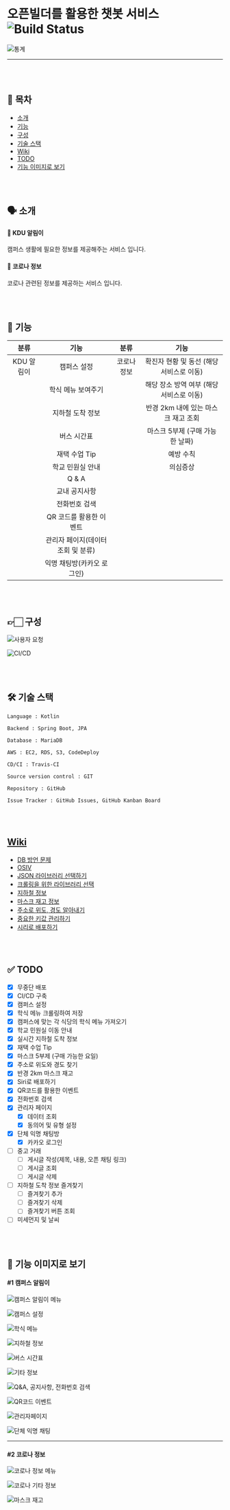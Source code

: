 # 오픈빌더를 활용한 챗봇 서비스 ![Build Status](https://travis-ci.org/hyojaekim/chatbot.svg?branch=master)

![통계](img/통계.png)

---

<br/><br/>

## 📜 목차
* [소개](https://github.com/hyojaekim/chatbot#-%EC%86%8C%EA%B0%9C)
* [기능](https://github.com/hyojaekim/chatbot#-%EA%B8%B0%EB%8A%A5)
* [구성](https://github.com/hyojaekim/chatbot#-%EA%B5%AC%EC%84%B1)
* [기술 스택](https://github.com/hyojaekim/chatbot#-%EA%B8%B0%EC%88%A0-%EC%8A%A4%ED%83%9D)
* [Wiki](https://github.com/hyojaekim/chatbot#wiki)
* [TODO](https://github.com/hyojaekim/chatbot#-todo)
* [기능 이미지로 보기](https://github.com/hyojaekim/chatbot#-%EA%B8%B0%EB%8A%A5-%EC%9D%B4%EB%AF%B8%EC%A7%80%EB%A1%9C-%EB%B3%B4%EA%B8%B0)

<br/><br/>

## 🗣 소개

#### 🏫 KDU 알림이

캠퍼스 생활에 필요한 정보를 제공해주는 서비스 입니다.

#### 🦠 코로나 정보

코로나 관련된 정보를 제공하는 서비스 입니다.

<br/><br/>

## 🧩 기능

| 분류 | 기능 | 분류 | 기능 |
| :---: | :---: | :---: | :---: |
| KDU 알림이 | 캠퍼스 설정 | 코로나 정보 | 확진자 현황 및 동선 (해당 서비스로 이동) |
| | 학식 메뉴 보여주기 | | 해당 장소 방역 여부 (해당 서비스로 이동) |
| | 지하철 도착 정보 | | 반경 2km 내에 있는 마스크 재고 조회 |
| | 버스 시간표 | | 마스크 5부제 (구매 가능한 날짜) |
| | 재택 수업 Tip | | 예방 수칙 |
| | 학교 민원실 안내 | | 의심증상 |
| | Q & A | | |
| | 교내 공지사항 | | |
| | 전화번호 검색 | | |
| | QR 코드를 활용한 이벤트 | | |
| | 관리자 페이지(데이터 조회 및 분류) | | |
| | 익명 채팅방(카카오 로그인) | | |

<br/><br/>

## 👉🏻 구성

![사용자 요청](img/flow.png)

![CI/CD](img/flow2.png)

<br/><br/>

## 🛠 기술 스택

```
Language : Kotlin

Backend : Spring Boot, JPA

Database : MariaDB

AWS : EC2, RDS, S3, CodeDeploy

CD/CI : Travis-CI
 
Source version control : GIT

Repository : GitHub

Issue Tracker : GitHub Issues, GitHub Kanban Board
```

<br/><br/>

## [Wiki](https://github.com/hyojaekim/chatbot/wiki)

- [DB 방언 문제](https://github.com/hyojaekim/chatbot/wiki/DB-%EB%B0%A9%EC%96%B8-%EB%AC%B8%EC%A0%9C-(MySQL5InnoDBDialect-Deprecated))
- [OSIV](https://github.com/hyojaekim/chatbot/wiki/OSIV-(Open-Session-In-View)-%EB%AC%B8%EC%A0%9C%EC%A0%90)
- [JSON 라이브러리 선택하기](https://github.com/hyojaekim/chatbot/wiki/JSON-%EB%9D%BC%EC%9D%B4%EB%B8%8C%EB%9F%AC%EB%A6%AC-%EC%84%A0%ED%83%9D-%EA%B8%B0%EC%A4%80)
- [크롤링을 위한 라이브러리 선택](https://github.com/hyojaekim/chatbot/wiki/%ED%81%AC%EB%A1%A4%EB%A7%81%EC%9D%84-%EC%9C%84%ED%95%9C-%EB%9D%BC%EC%9D%B4%EB%B8%8C%EB%9F%AC%EB%A6%AC-%EC%84%A0%EC%A0%95-(Jsoup))
- [지하철 정보](https://github.com/hyojaekim/chatbot/wiki/%EC%8B%A4%EC%8B%9C%EA%B0%84-%EC%A7%80%ED%95%98%EC%B2%A0-%EC%A0%95%EB%B3%B4)
- [마스크 재고 정보](https://github.com/hyojaekim/chatbot/wiki/%EB%A7%88%EC%8A%A4%ED%81%AC-%EC%9E%AC%EA%B3%A0-%EC%A0%95%EB%B3%B4-%EC%98%88%EC%8B%9C)
- [주소로 위도, 경도 알아내기](https://github.com/hyojaekim/chatbot/wiki/%EC%A3%BC%EC%86%8C-%EC%9C%84%EB%8F%84,-%EA%B2%BD%EB%8F%84-%EC%95%8C%EC%95%84%EB%82%B4%EA%B8%B0)
- [중요한 키값 관리하기](https://hyojaedev.tistory.com/13)
- [시리로 배포하기](https://hyojaedev.tistory.com/15)

<br/><br/>

## ✅ TODO

- [x] 무중단 배포
- [x] CI/CD 구축
- [x] 캠퍼스 설정
- [x] 학식 메뉴 크롤링하여 저장
- [x] 캠퍼스에 맞는 각 식당의 학식 메뉴 가져오기
- [x] 학교 민원실 이동 안내
- [x] 실시간 지하철 도착 정보
- [x] 재택 수업 Tip
- [x] 마스크 5부제 (구매 가능한 요일)
- [x] 주소로 위도와 경도 찾기
- [x] 반경 2km 마스크 재고
- [x] Siri로 배포하기
- [x] QR코드를 활용한 이벤트
- [x] 전화번호 검색
- [x] 관리자 페이지
  - [x] 데이터 조회
  - [x] 동의어 및 유형 설정
- [x] 단체 익명 채팅방
  - [x] 카카오 로그인
- [ ] 중고 거래
  - [ ] 게시글 작성(제목, 내용, 오픈 채팅 링크)
  - [ ] 게시글 조회
  - [ ] 게시글 삭제
- [ ] 지하철 도착 정보 즐겨찾기
  - [ ] 즐겨찾기 추가
  - [ ] 즐겨찾기 삭제
  - [ ] 즐겨찾기 버튼 조회
- [ ] 미세먼지 및 날씨

<br/><br/>

## 🧩 기능 이미지로 보기

#### #1 캠퍼스 알림이

![캠퍼스 알림이 메뉴](img/캠퍼스알림이메뉴.png)

![캠퍼스 설정](img/캠퍼스설정.png)

![학식 메뉴](img/학식메뉴.png)

![지하철 정보](img/지하철정보.png)

![버스 시간표](img/버스정보.png)

![기타 정보](img/기타.png)

![Q&A, 공지사항, 전화번호 검색](img/Q&A_공지사항_전화번호.png)

![QR코드 이벤트](img/QR코드이벤트.png)

![관리자페이지](img/관리자페이지.png)

![단체 익명 채팅](img/단체익명채팅.png)

---

#### #2 코로나 정보

![코로나 정보 메뉴](img/코로나정보메뉴.png)

![코로나 기타 정보](img/코로나기타정보.png)

![마스크 재고](img/마스크재고.png)
